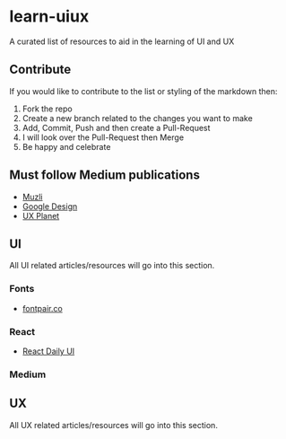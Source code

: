 # learn-uiux
A curated list of resources to aid in the learning of UI and UX

## Contribute
If you would like to contribute to the list or styling of the markdown then:
1. Fork the repo
2. Create a new branch related to the changes you want to make
3. Add, Commit, Push and then create a Pull-Request
4. I will look over the Pull-Request then Merge
5. Be happy and celebrate

## Must follow Medium publications
* [Muzli](https://medium.muz.li/)
* [Google Design](https://medium.com/google-design)
* [UX Planet](https://uxplanet.org)

## UI
All UI related articles/resources will go into this section.

### Fonts
* [fontpair.co](http://fontpair.co/)

### React
* [React Daily UI](https://www.fullstackreact.com/react-daily-ui/)

### Medium

## UX
All UX related articles/resources will go into this section.